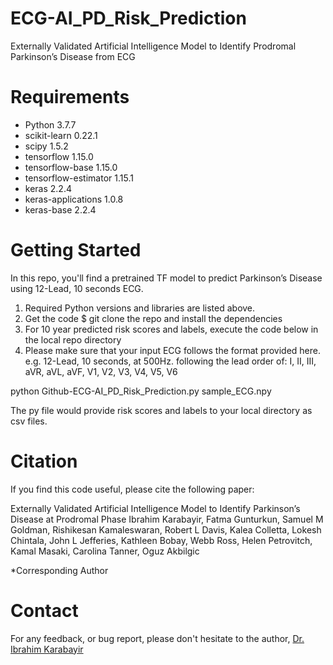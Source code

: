 # ECG-AI_PD_Risk_Prediction
Externally Validated Artificial Intelligence Model to Identify Prodromal Parkinson’s Disease from ECG

# Requirements

* Python 3.7.7
* scikit-learn              0.22.1
* scipy                     1.5.2
* tensorflow                1.15.0         
* tensorflow-base           1.15.0          
* tensorflow-estimator      1.15.1            
* keras                     2.2.4             
* keras-applications        1.0.8           
* keras-base                2.2.4

# Getting Started

In this repo, you'll find a pretrained TF model to predict Parkinson’s Disease using 12-Lead, 10 seconds ECG. 

1. Required Python versions and libraries are listed above. 
2. Get the code $ git clone the repo and install the dependencies
3. For 10 year predicted risk scores and labels, execute the code below in the local repo directory
4. Please make sure that your input ECG follows the format provided here. e.g. 12-Lead, 10 seconds, at 500Hz. following the lead order of: I, II, III, aVR, aVL, aVF, V1, V2, V3, V4, V5, V6

python Github-ECG-AI_PD_Risk_Prediction.py sample_ECG.npy

The py file would provide risk scores and labels to your local directory as csv files.

# Citation

If you find this code useful, please cite the following paper:

Externally Validated Artificial Intelligence Model to Identify Parkinson’s Disease at Prodromal Phase
Ibrahim Karabayir, Fatma Gunturkun, Samuel M Goldman, Rishikesan Kamaleswaran, Robert L Davis, Kalea Colletta, Lokesh Chintala, John L Jefferies, Kathleen Bobay, Webb Ross, Helen Petrovitch, Kamal Masaki, Carolina Tanner, Oguz Akbilgic


*Corresponding Author

# Contact

For any feedback, or bug report, please don't hesitate to the author, [Dr. Ibrahim Karabayir](mailto:ikarabayir34@gmail.edu?subject=[AI_PD_ECGModel])
